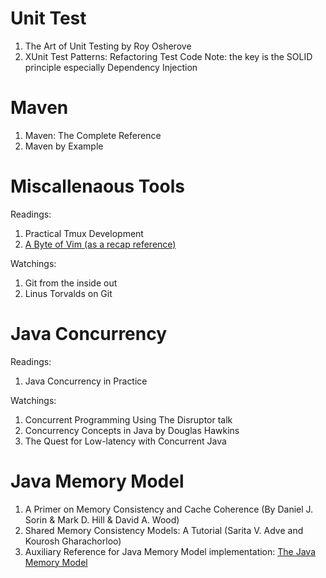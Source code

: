 # Unit Test
1. The Art of Unit Testing by Roy Osherove
2. XUnit Test Patterns: Refactoring Test Code
Note: the key is the SOLID principle especially Dependency Injection

# Maven
1. Maven: The Complete Reference
2. Maven by Example

# Miscallenaous Tools
Readings:
1. Practical Tmux Development
2. [A Byte of Vim (as a recap reference)](https://vim.swaroopch.com/)

Watchings: 
1. Git from the inside out
2. Linus Torvalds on Git



# Java Concurrency
Readings:
1. Java Concurrency in Practice

Watchings:
1. Concurrent Programming Using The Disruptor talk
2. Concurrency Concepts in Java by Douglas Hawkins
3. The Quest for Low-latency with Concurrent Java

# Java Memory Model
1. A Primer on Memory Consistency and Cache Coherence (By Daniel J. Sorin & Mark D. Hill & David A. Wood)
2. Shared Memory Consistency Models: A Tutorial (Sarita V. Adve and Kourosh Gharachorloo)
3. Auxiliary Reference for Java Memory Model implementation: [The Java Memory Model](JMM.pdf)
